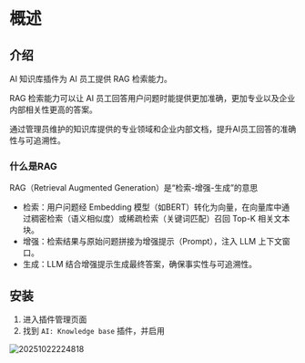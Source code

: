 # 概述

## 介绍

AI 知识库插件为 AI 员工提供 RAG 检索能力。

RAG 检索能力可以让 AI 员工回答用户问题时能提供更加准确，更加专业以及企业内部相关性更高的答案。

通过管理员维护的知识库提供的专业领域和企业内部文档，提升AI员工回答的准确性与可追溯性。

### 什么是RAG

RAG（Retrieval Augmented Generation）是“检索-增强-生成”的意思

- 检索：用户问题经 Embedding 模型（如BERT）转化为向量，在向量库中通过稠密检索（语义相似度）或稀疏检索（关键词匹配）召回 Top-K 相关文本块。
- 增强：检索结果与原始问题拼接为增强提示（Prompt），注入 LLM 上下文窗口。
- 生成：LLM 结合增强提示生成最终答案，确保事实性与可追溯性。

## 安装

1. 进入插件管理页面
2. 找到 `AI: Knowledge base` 插件，并启用

![20251022224818](https://static-docs.nocobase.com/20251022224818.png)
